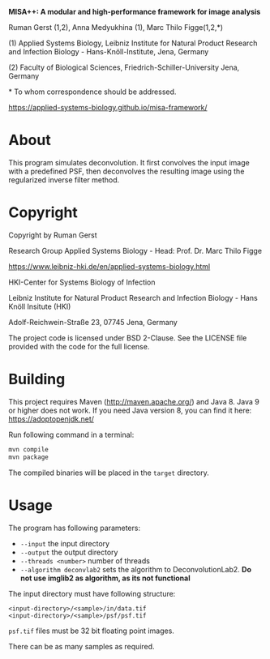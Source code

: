 **MISA++: A modular and high-performance framework for image analysis**

Ruman Gerst (1,2), Anna Medyukhina (1), Marc Thilo Figge(1,2,\*)

(1) Applied Systems Biology, Leibniz Institute for Natural Product Research and Infection Biology - Hans-Knöll-Institute, Jena, Germany

(2) Faculty of Biological Sciences, Friedrich-Schiller-University Jena, Germany

\* To whom correspondence should be addressed.

https://applied-systems-biology.github.io/misa-framework/

# About

This program simulates deconvolution. It first convolves the input image with a predefined PSF, then deconvolves the resulting image using the regularized inverse filter method.

# Copyright

Copyright by Ruman Gerst

Research Group Applied Systems Biology - Head: Prof. Dr. Marc Thilo Figge

https://www.leibniz-hki.de/en/applied-systems-biology.html

HKI-Center for Systems Biology of Infection

Leibniz Institute for Natural Product Research and Infection Biology - Hans Knöll Insitute (HKI)

Adolf-Reichwein-Straße 23, 07745 Jena, Germany

The project code is licensed under BSD 2-Clause.
See the LICENSE file provided with the code for the full license.

# Building

This project requires Maven (http://maven.apache.org/) and Java 8.
Java 9 or higher does not work. If you need Java version 8, you can find it here: https://adoptopenjdk.net/

Run following command in a terminal: 

```bash
mvn compile
mvn package
```

The compiled binaries will be placed in the `target` directory.

# Usage

The program has following parameters:

* `--input` the input directory
* `--output` the output directory
* `--threads <number>` number of threads
* `--algorithm deconvlab2` sets the algorithm to DeconvolutionLab2. **Do not use imglib2 as algorithm, as its not functional**

The input directory must have following structure:

```
<input-directory>/<sample>/in/data.tif
<input-directory>/<sample>/psf/psf.tif
```

`psf.tif` files must be 32 bit floating point images.

There can be as many samples as required.
